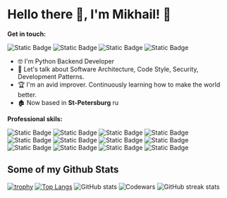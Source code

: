 # Hello there 👋, I'm Mikhail! 💪

**Get in touch:**

![Static Badge](https://img.shields.io/badge/MikhailKoptev-blue?logo=vk&link=https%3A%2F%2Fvk.com%2Fid4212973) 
![Static Badge](https://img.shields.io/badge/Git-Koptev-blue?logo=Github&color=gray&cacheSeconds=gray&link=https%3A%2F%2Fgithub.com%2Fkoptev-koptev)
![Static Badge](https://img.shields.io/badge/Inst-MihalisPR-black?logo=Instagram&logoColor=red&labelColor=black&color=black)
![Static Badge](https://codewars.com/users/koptev-koptev/badges/micro?logo=vk&link=https%3A%2F%2Fcodewars.com%2Fusers%2Fkoptev-koptev)

- 🤓 I'm Python Backend Developer
- 💬 Let's talk about Software Architecture, Code Style, Security, Development Patterns.
- 🏆 I'm an avid improver. Continuously learning how to make the world better.
- 🏚️ Now based in **St-Petersburg** ru

**Professional skils:**

![Static Badge](https://img.shields.io/badge/Python-black?logo=Python)
![Static Badge](https://img.shields.io/badge/Linux-black?logo=Linux)
![Static Badge](https://img.shields.io/badge/VSCode-black?logo=Visual%20Studio%20Code&logoColor=blue)
![Static Badge](https://img.shields.io/badge/PostgreSQL-black?logo=PostgreSQL&logoColor=blue)
![Static Badge](https://img.shields.io/badge/Nginx-black?logo=Nginx&logoColor=green)
![Static Badge](https://img.shields.io/badge/Git-black?logo=Git&logoColor=orange)
![Static Badge](https://img.shields.io/badge/Docker-black?logo=Docker&logoColor=blue)
![Static Badge](https://img.shields.io/badge/Gunicorn-black?logo=Gunicorn&logoColor=green)
![Static Badge](https://img.shields.io/badge/Django-black?logo=Django&logoColor=white)
![Static Badge](https://img.shields.io/badge/JWT-black?logo=JSON%20Web%20Tokens&logoColor=red)
![Static Badge](https://img.shields.io/badge/Postman-black?logo=Postman&logoColor=orange)
![Static Badge](https://img.shields.io/badge/Telegram_API-black?logo=Telegram&logoColor=blue)

## Some of my Github Stats
[![trophy](https://github-profile-trophy.vercel.app/?username=koptev-koptev)](https://github.com/ryo-ma/github-profile-trophy)
[![Top Langs](https://github-readme-stats.vercel.app/api/top-langs/?username=koptev-koptev)](https://github.com/anuraghazra/github-readme-stats)
![GitHub stats](https://github-readme-stats.vercel.app/api?username=koptev-koptev&show_icons=true&count_private=true)
![Codewars](https://github.r2v.ch/codewars?user=koptev-koptev)
![GitHub streak stats](https://streak-stats.demolab.com/?user=koptev-koptev)
